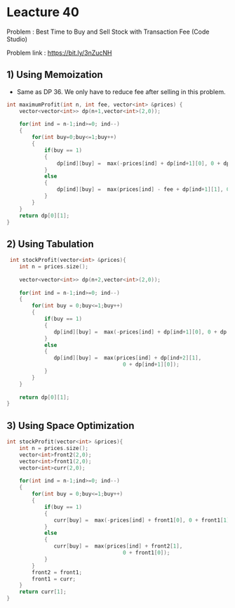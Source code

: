 # Leacture 40
Problem : Best Time to Buy and Sell Stock with Transaction Fee (Code Studio)

Problem link : https://bit.ly/3nZucNH

## 1) Using Memoization 
- Same as DP 36. We only have to reduce fee after selling in this problem.

```C++
int maximumProfit(int n, int fee, vector<int> &prices) {
    vector<vector<int>> dp(n+1,vector<int>(2,0));
   
    for(int ind = n-1;ind>=0; ind--)
    {
        for(int buy=0;buy<=1;buy++)
        {
            if(buy == 1)
            {
                dp[ind][buy] =  max(-prices[ind] + dp[ind+1][0], 0 + dp[ind+1][1]);
            }
            else
            {
                dp[ind][buy] =  max(prices[ind] - fee + dp[ind+1][1], 0 + dp[ind+1][0]);
            }
        }
    }
    return dp[0][1];
}
```

## 2) Using Tabulation

```C++
 int stockProfit(vector<int> &prices){
    int n = prices.size();
    
    vector<vector<int>> dp(n+2,vector<int>(2,0));
    
    for(int ind = n-1;ind>=0; ind--)
    {
        for(int buy = 0;buy<=1;buy++)
        {
            if(buy == 1)
            {
               dp[ind][buy] =  max(-prices[ind] + dp[ind+1][0], 0 + dp[ind+1][1]);
            }
            else
            {
               dp[ind][buy] =  max(prices[ind] + dp[ind+2][1],
                                     0 + dp[ind+1][0]);
            }
        }
    }
    
    return dp[0][1];
}
```

## 3) Using Space Optimization

```C++
int stockProfit(vector<int> &prices){
    int n = prices.size();
    vector<int>front2(2,0);
    vector<int>front1(2,0);
    vector<int>curr(2,0);
    
    for(int ind = n-1;ind>=0; ind--)
    {
        for(int buy = 0;buy<=1;buy++)
        {
            if(buy == 1)
            {
               curr[buy] =  max(-prices[ind] + front1[0], 0 + front1[1]);
            }
            else
            {
               curr[buy] =  max(prices[ind] + front2[1],
                                     0 + front1[0]);
            }
        }
        front2 = front1;
        front1 = curr;
    } 
    return curr[1];
}
```
